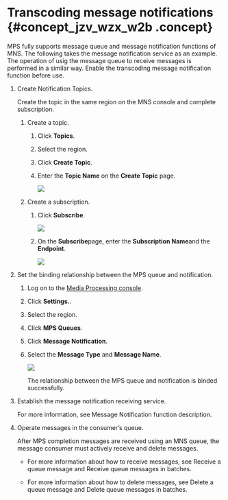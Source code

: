 # Transcoding message notifications {#concept_jzv_wzx_w2b .concept}

MPS fully supports message queue and message notification functions of MNS. The following takes the message notification service as an example. The operation of usig the message queue to receive messages is performed in a similar way. Enable the transcoding message notification function before use.

1.  Create Notification Topics.

    Create the topic in the same region on the MNS console and complete subscription.

    1.  Create a topic.
        1.  Click **Topics**.
        2.  Select the region.
        3.  Click **Create Topic**.
        4.  Enter the **Topic Name** on the **Create Topic** page.

            ![](http://static-aliyun-doc.oss-cn-hangzhou.aliyuncs.com/assets/img/11355/15434760699970_en-US.png)

    2.  Create a subscription.
        1.  Click **Subscribe**.

            ![](http://static-aliyun-doc.oss-cn-hangzhou.aliyuncs.com/assets/img/11355/15434760699971_en-US.png)

        2.  On the **Subscribe**page, enter the **Subscription Name**and the **Endpoint**.

            ![](http://static-aliyun-doc.oss-cn-hangzhou.aliyuncs.com/assets/img/11355/15434760699976_en-US.png)

2.  Set the binding relationship between the MPS queue and notification.
    1.  Log on to the [Media Processing console](https://partners-intl.aliyun.com/login-required#/mts).
    2.  Click **Settings.**.
    3.  Select the region.
    4.  Click **MPS Queues**.
    5.  Click **Message Notification**.
    6.  Select the **Message Type** and **Message Name**.

        ![](http://static-aliyun-doc.oss-cn-hangzhou.aliyuncs.com/assets/img/11355/15434760699974_en-US.png)

        The relationship between the MPS queue and notification is binded successfully.

3.  Establish the message notification receiving service.

    For more information, see Message Notification function description.

4.  Operate messages in the consumer’s queue.

    After MPS completion messages are received using an MNS queue, the message consumer must actively receive and delete messages.

    -   For more information about how to receive messages, see Receive a queue message and Receive queue messages in batches.

    -   For more information about how to delete messages, see Delete a queue message and Delete queue messages in batches.


